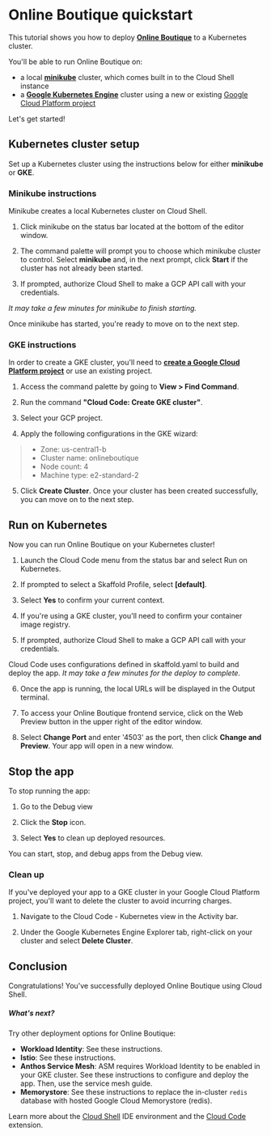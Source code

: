 # Online Boutique quickstart

This tutorial shows you how to deploy **[Online Boutique](https://github.com/GoogleCloudPlatform/microservices-demo)** to a Kubernetes cluster.

You'll be able to run Online Boutique on:
- a local **[minikube](https://minikube.sigs.k8s.io/docs/)** cluster, which comes built in to the Cloud Shell instance
- a **[Google Kubernetes Engine](https://cloud.google.com/kubernetes-engine)** cluster using a new or existing [Google Cloud Platform project](https://cloud.google.com/resource-manager/docs/creating-managing-projects#creating_a_project)

Let's get started!


## Kubernetes cluster setup

Set up a Kubernetes cluster using the instructions below for either **minikube** or **GKE**.

### Minikube instructions

Minikube creates a local Kubernetes cluster on Cloud Shell.

1. Click <walkthrough-editor-spotlight spotlightId="minikube-status-bar">minikube</walkthrough-editor-spotlight> on the status bar located at the bottom of the editor window.

2. The command palette will prompt you to choose which minikube cluster to control. Select **minikube** and, in the next prompt, click **Start** if the cluster has not already been started. 

3. If prompted, authorize Cloud Shell to make a GCP API call with your credentials.

*It may take a few minutes for minikube to finish starting.*

Once minikube has started, you're ready to move on to the next step. 

### GKE instructions

In order to create a GKE cluster, you'll need to **[create a Google Cloud Platform project](https://cloud.google.com/resource-manager/docs/creating-managing-projects#creating_a_project)** or use an existing project.

1. Access the command palette by going to **View > Find Command**.

2. Run the command **"Cloud Code: Create GKE cluster"**.

3. Select your GCP project. 

4. Apply the following configurations in the GKE wizard:  
> - Zone: us-central1-b
> - Cluster name: onlineboutique
> - Node count: 4
> - Machine type: e2-standard-2

5. Click **Create Cluster**. Once your cluster has been created successfully, you can move on to the next step.


## Run on Kubernetes

Now you can run Online Boutique on your Kubernetes cluster!

1. Launch the <walkthrough-editor-spotlight spotlightId="cloud-code-status-bar">Cloud Code menu</walkthrough-editor-spotlight> from the status bar and select <walkthrough-editor-spotlight spotlightId="cloud-code-run-on-k8s">Run on Kubernetes</walkthrough-editor-spotlight>.

2. If prompted to select a Skaffold Profile, select **[default]**.

3. Select **Yes** to confirm your current context.

4. If you're using a GKE cluster, you'll need to confirm your container image registry.

5. If prompted, authorize Cloud Shell to make a GCP API call with your credentials.

Cloud Code uses configurations defined in <walkthrough-editor-open-file filePath="skaffold.yaml">skaffold.yaml</walkthrough-editor-open-file> to build and deploy the app. *It may take a few minutes for the deploy to complete.*

6. Once the app is running, the local URLs will be displayed in the <walkthrough-editor-spotlight spotlightId="output">Output</walkthrough-editor-spotlight> terminal. 

7. To access your Online Boutique frontend service, click on the <walkthrough-spotlight-pointer spotlightId="devshell-web-preview-button" target="cloudshell">Web Preview button</walkthrough-spotlight-pointer> in the upper right of the editor window.

8. Select **Change Port** and enter '4503' as the port, then click **Change and Preview**. Your app will open in a new window. 


## Stop the app

To stop running the app: 

1. Go to the <walkthrough-editor-spotlight spotlightId="activity-bar-debug">Debug view</walkthrough-editor-spotlight> 

2. Click the **Stop** icon.

3. Select **Yes** to clean up deployed resources. 

You can start, stop, and debug apps from the Debug view.

### Clean up

If you've deployed your app to a GKE cluster in your Google Cloud Platform project, you'll want to delete the cluster to avoid incurring charges.

1. Navigate to the <walkthrough-editor-spotlight spotlightId="activity-bar-cloud-k8s">Cloud Code - Kubernetes view</walkthrough-editor-spotlight> in the Activity bar.

2. Under the <walkthrough-editor-spotlight spotlightId="cloud-code-gke-explorer">Google Kubernetes Engine Explorer tab</walkthrough-editor-spotlight>, right-click on your cluster and select **Delete Cluster**.


## Conclusion

<walkthrough-conclusion-trophy></walkthrough-conclusion-trophy>

Congratulations! You've successfully deployed Online Boutique using Cloud Shell.

<walkthrough-inline-feedback></walkthrough-inline-feedback>

##### What's next?

Try other deployment options for Online Boutique:
- **Workload Identity**: <walkthrough-editor-open-file filePath="./docs/workload-identity.md">See these instructions</walkthrough-editor-open-file>.
- **Istio**: <walkthrough-editor-open-file filePath="./docs/service-mesh.md">See these instructions</walkthrough-editor-open-file>.
- **Anthos Service Mesh**: ASM requires Workload Identity to be enabled in your GKE cluster. <walkthrough-editor-open-file filePath="./docs/workload-identity.md">See these instructions</walkthrough-editor-open-file> to configure and deploy the app. Then, use the <walkthrough-editor-open-file filePath="./docs/service-mesh.md">service mesh guide</walkthrough-editor-open-file>.
- **Memorystore**: <walkthrough-editor-open-file filePath="./docs/memorystore.md">See these instructions</walkthrough-editor-open-file> to replace the in-cluster `redis` database with hosted Google Cloud Memorystore (redis).

Learn more about the [Cloud Shell](https://cloud.google.com/shell) IDE environment and the [Cloud Code](https://cloud.google.com/code) extension.
